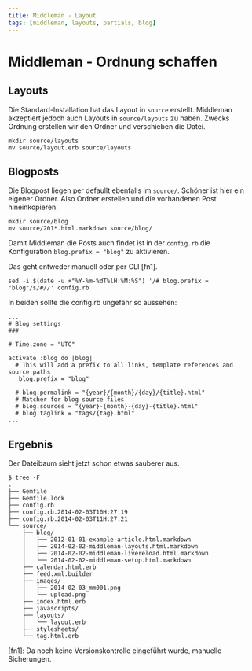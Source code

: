 ```yaml
---
title: Middleman - Layout
tags: [middleman, layouts, partials, blog]
---
```


# Middleman - Ordnung schaffen

## Layouts 

Die Standard-Installation hat das Layout in `source` erstellt. Middleman akzeptiert jedoch auch Layouts in `source/layouts` zu haben. Zwecks Ordnung erstellen wir den Ordner und verschieben die Datei. 

    mkdir source/layouts
    mv source/layout.erb source/layouts

## Blogposts

Die Blogpost liegen per defaullt ebenfalls im `source/`. Schöner ist hier ein eigener Ordner. Also Ordner erstellen und die vorhandenen Post hineinkopieren. 

    mkdir source/blog
    mv source/201*.html.markdown source/blog/

Damit Middleman die Posts auch findet ist in der `config.rb` die Konfiguration `blog.prefix = "blog"` zu aktivieren. 

Das geht entweder manuell oder per CLI [fn1]. 

    sed -i.$(date -u +"%Y-%m-%dT%lH:%M:%S") '/# blog.prefix = "blog"/s/#//' config.rb

In beiden sollte die config.rb ungefähr so aussehen:

    ...
    # Blog settings
    ###

    # Time.zone = "UTC"

    activate :blog do |blog|
      # This will add a prefix to all links, template references and source paths
       blog.prefix = "blog"

      # blog.permalink = "{year}/{month}/{day}/{title}.html"
      # Matcher for blog source files
      # blog.sources = "{year}-{month}-{day}-{title}.html"
      # blog.taglink = "tags/{tag}.html"
    ...

## Ergebnis 

Der Dateibaum sieht jetzt schon etwas sauberer aus. 

    $ tree -F
    .
    ├── Gemfile
    ├── Gemfile.lock
    ├── config.rb
    ├── config.rb.2014-02-03T10H:27:19
    ├── config.rb.2014-02-03T11H:27:21
    └── source/
        ├── blog/
        │   ├── 2012-01-01-example-article.html.markdown
        │   ├── 2014-02-02-middleman-layouts.html.markdown
        │   ├── 2014-02-02-middleman-livereload.html.markdown
        │   └── 2014-02-02-middleman-setup.html.markdown
        ├── calendar.html.erb
        ├── feed.xml.builder
        ├── images/
        │   ├── 2014-02-03_mm001.png
        │   └── upload.png
        ├── index.html.erb
        ├── javascripts/
        ├── layouts/
        │   └── layout.erb
        ├── stylesheets/
        └── tag.html.erb

[fn1]: Da noch keine Versionskontrolle eingeführt wurde, manuelle Sicherungen. 

